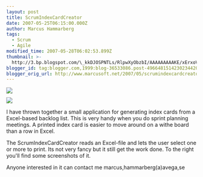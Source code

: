```yaml
---
layout: post
title: ScrumIndexCardCreator
date: 2007-05-25T06:15:00.000Z
author: Marcus Hammarberg
tags:
  - Scrum
  - Agile
modified_time: 2007-05-28T06:02:53.899Z
thumbnail: >-
  http://3.bp.blogspot.com/\_kkDJOSPNTLs/RlpwXyObzbI/AAAAAAAAAKE/xErxoVOhuUg/s72-c/scrumindexcardcreator1.JPG
blogger_id: tag:blogger.com,1999:blog-36533086.post-4966481514230234420
blogger_orig_url: http://www.marcusoft.net/2007/05/scrumindexcardcreator.html
---
```





<img
src="http://3.bp.blogspot.com/_kkDJOSPNTLs/RlpwXyObzbI/AAAAAAAAAKE/xErxoVOhuUg/s320/scrumindexcardcreator1.JPG"
id="BLOGGER_PHOTO_ID_5069487884480531890"
style="DISPLAY: block; MARGIN: 0px auto 10px; CURSOR: hand; TEXT-ALIGN: center"
data-border="0" /><img
src="http://3.bp.blogspot.com/_kkDJOSPNTLs/RlpwayObzcI/AAAAAAAAAKM/41Mrh7tku_c/s320/scrumindexcardcreator2.JPG"
id="BLOGGER_PHOTO_ID_5069487936020139458"
style="DISPLAY: block; MARGIN: 0px auto 10px; CURSOR: hand; TEXT-ALIGN: center"
data-border="0" />

I have thrown together a small application for generating index cards
from a Excel-based backlog list. This is very handy when you do sprint
planning meetings. A printed index card is easier to move around on a
withe board than a row in Excel.

The ScrumIndexCardCreator reads an Excel-file and lets the user select
one or more to print. Its not very fancy but it still get the work done.
To the right you'll find some screenshots of it.

Anyone interested in it can contact me marcus,hammarberg(a)avega,se
